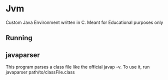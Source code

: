 Jvm
===

Custom Java Environment written in C. Meant for Educational purposes only

Running
-------

javaparser
----------

This program parses a class file like the official javap -v. To use it, run javaparser path/to/classFile.class
